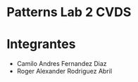 # Patterns Lab 2 CVDS 
    
# Integrantes

 - Camilo Andres Fernandez Diaz
 - Roger Alexander Rodriguez Abril
